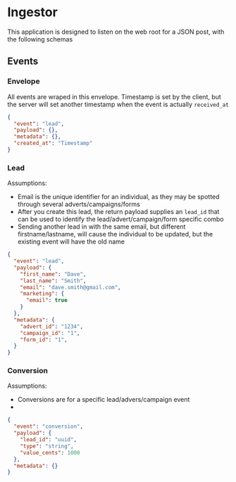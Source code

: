 # Ingestor

This application is designed to listen on the web root for a JSON post, with the following schemas

## Events

### Envelope

All events are wraped in this envelope. Timestamp is set by the client, but the server will set another timestamp when the event is actually `received_at`

```json
{
  "event": "lead",
  "payload": {},
  "metadata": {},
  "created_at": "Timestamp"
}
```

### Lead

Assumptions:
- Email is the unique identifier for an individual, as they may be spotted through several adverts/campaigns/forms
- After you create this lead, the return payload supplies an `lead_id` that can be used to identify the lead/advert/campaign/form specific combo
- Sending another lead in with the same email, but different firstname/lastname, will cause the individual to be updated, but the existing event will have the old name

```json
{
  "event": "lead",
  "payload": {
    "first_name": "Dave",
    "last_name": "Smith",
    "email": "dave.smith@gmail.com",
    "marketing": {
      "email": true
    }
  },
  "metadata": {
    "advert_id": "1234",
    "campaign_id": "1",
    "form_id": "1",
  }
}
```

### Conversion

Assumptions:
- Conversions are for a specific lead/advers/campaign event
- 
```json
{
  "event": "conversion",
  "payload": {
    "lead_id": "uuid",
    "type": "string",
    "value_cents": 1000
  },
  "metadata": {}
}
```